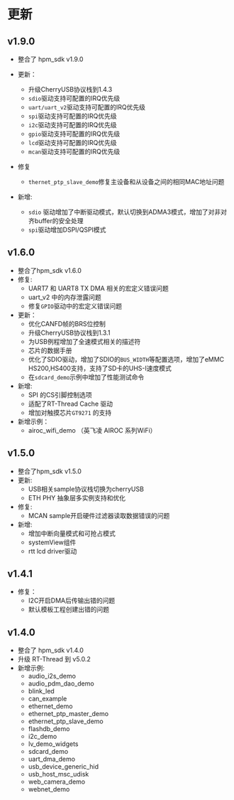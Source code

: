 # 更新

## v1.9.0

- 整合了 hpm_sdk v1.9.0

- 更新：
  - 升级CherryUSB协议栈到1.4.3
  - `sdio`驱动支持可配置的IRQ优先级
  - `uart/uart_v2`驱动支持可配置的IRQ优先级
  - `spi`驱动支持可配置的IRQ优先级
  - `i2c`驱动支持可配置的IRQ优先级
  - `gpio`驱动支持可配置的IRQ优先级
  - `lcd`驱动支持可配置的IRQ优先级
  - `mcan`驱动支持可配置的IRQ优先级

- 修复
  - `thernet_ptp_slave_demo`修复主设备和从设备之间的相同MAC地址问题

- 新增:
  - `sdio` 驱动增加了中断驱动模式，默认切换到ADMA3模式，增加了对非对齐buffer的安全处理
  - `spi`驱动增加DSPI/QSPI模式

## v1.6.0

- 整合了hpm_sdk v1.6.0
- 修复:
  - UART7 和 UART8 TX DMA 相关的宏定义错误问题
  - uart_v2 中的内存泄露问题
  - 修复`GPIO`驱动中的宏定义错误问题
- 更新：
  - 优化CANFD帧的BRS位控制
  - 升级CherryUSB协议栈到1.3.1
  - 为USB例程增加了全速模式相关的描述符
  - 芯片的数据手册
  - 优化了SDIO驱动，增加了SDIO的`BUS_WIDTH`等配置选项，增加了eMMC HS200,HS400支持，支持了SD卡的UHS-I速度模式
  - 在`sdcard_demo`示例中增加了性能测试命令
- 新增:
  - SPI 的CS引脚控制选项
  - 适配了RT-Thread Cache 驱动
  - 增加对触摸芯片`GT9271` 的支持
- 新增示例：
  - airoc_wifi_demo （英飞凌 AIROC 系列WiFi）

## v1.5.0

- 整合了hpm_sdk v1.5.0
- 更新:
  - USB相关sample协议栈切换为cherryUSB
  - ETH PHY 抽象层多实例支持和优化
- 修复:
  - MCAN sample开启硬件过滤器读取数据错误的问题
- 新增:
  - 增加中断向量模式和可抢占模式
  - systemView组件
  - rtt lcd driver驱动

## v1.4.1

- 修复：
  - I2C开启DMA后传输出错的问题
  - 默认模板工程创建出错的问题

## v1.4.0

- 整合了 hpm_sdk v1.4.0
- 升级 RT-Thread 到 v5.0.2
- 新增示例:
  - audio_i2s_demo
  - audio_pdm_dao_demo
  - blink_led
  - can_example
  - ethernet_demo
  - ethernet_ptp_master_demo
  - ethernet_ptp_slave_demo
  - flashdb_demo
  - i2c_demo
  - lv_demo_widgets
  - sdcard_demo
  - uart_dma_demo
  - usb_device_generic_hid
  - usb_host_msc_udisk
  - web_camera_demo
  - webnet_demo
